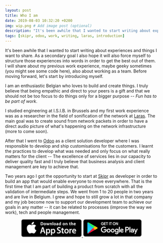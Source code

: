 ```yaml
---
layout: post
title: Who I am
date: 2019-08-03 10:32:20 +0200
img: wip.png # Add image post (optional)
description: "It's been awhile that I wanted to start writing about experiences and things I want to share."
tags: [skipr, odoo, work, writing, laras, introduction]
---
```

It's been awhile that I wanted to start writing about experiences and things I want to share. As a secondary goal I also hope it will also force myself to structure those experiences into words in order to get the best out of them. I will share about my previous work experience, maybe geeky sometimes (you might see some code here), also about working as a team. Before moving forward, let's start by introducing myself.

I am an enthusiastic Belgian who loves to build and create things. I truly believe that being empathic and direct to your peers is a gift and that we should not be too focus to do things only for a bigger purpose -- *Fun has to be part of work*.

I studied engineering at I.S.I.B. in Brussels and my first work experience was as a researcher in the field of sonification of the network at [Laras](http://laras.be). The main goal was to create sound from network packets in order to have a direct audio picture of what's happening on the network infrastructure (more to come soon).

<!-- <p align="center">
<a href="http://laras.be">
<img src="/assets/img/sonification_lab.png" alt="Sonification lab"/>
</a>
</p> -->

After that I went to [Odoo](https://odoo.com) as a client solution developer where I was responsible to develop and ship customisations for the customers. I learnt the practices to develop what was needed and only focus on what really matters for the client -- The excellence of services lies in our capacity to deliver quality fast and I truly believe that business analysis and client management are key to achieve that.

<!-- <p align="center">
<a href="https://odoo.com">
<img src="/assets/img/odoo_logo.png" alt="Odoo"/>
</a>
</p> -->

Two years ago I got the opportunity to start at [Skipr](https://skipr.co) as developer in order to build an app that would enable everyone to move everywhere. That is the first time that I am part of building a product from scratch with all the validation of intermediate steps. We went from 1 to 20 people in two years and are live in Belgium. I grew and hope to still grow a lot in that company and my job become now to support our development team to achieve our goals in any matter -- it can be related to processes (improve the way we work), tech and people management.

<p align="center">
<a href="https://go.onelink.me/INwt/d8a5544">
<img src="/assets/img/download_app_ios.png" alt="Odoo"/>
<img src="/assets/img/download_app_android.png" alt="Odoo"/>
</a>
</p>
